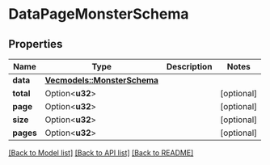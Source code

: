 # DataPageMonsterSchema

## Properties

Name | Type | Description | Notes
------------ | ------------- | ------------- | -------------
**data** | [**Vec<models::MonsterSchema>**](MonsterSchema.md) |  | 
**total** | Option<**u32**> |  | [optional]
**page** | Option<**u32**> |  | [optional]
**size** | Option<**u32**> |  | [optional]
**pages** | Option<**u32**> |  | [optional]

[[Back to Model list]](../README.md#documentation-for-models) [[Back to API list]](../README.md#documentation-for-api-endpoints) [[Back to README]](../README.md)


